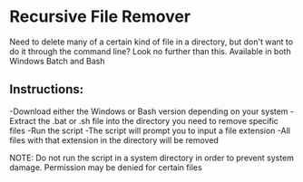 # Recursive File Remover
Need to delete many of a certain kind of file in a directory, but don't want to do it through the command line? Look no further than this. 
Available in both Windows Batch and Bash

## Instructions:
-Download either the Windows or Bash version depending on your system
-Extract the .bat or .sh file into the directory you need to remove specific files
-Run the script
-The script will prompt you to input a file extension
-All files with that extension in the directory will be removed

NOTE: Do not run the script in a system directory in order to prevent system damage. Permission may be denied for certain files

